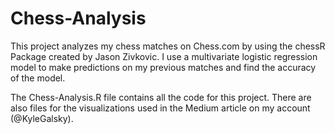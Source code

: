 # Chess-Analysis

This project analyzes my chess matches on Chess.com by using the chessR Package created by Jason Zivkovic. I use a multivariate logistic regression model to make predictions on my previous matches and find the accuracy of the model.

The Chess-Analysis.R file contains all the code for this project. There are also files for the visualizations used in the Medium article on my account (@KyleGalsky).
